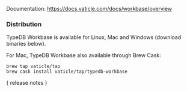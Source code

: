 Documentation: https://docs.vaticle.com/docs/workbase/overview

### Distribution

TypeDB Workbase is available for Linux, Mac and Windows (download binaries below). 

For Mac, TypeDB Workbase also available through Brew Cask:
```
brew tap vaticle/tap
brew cask install vaticle/tap/typedb-workbase
```

{ release notes }
